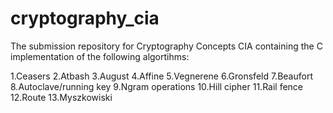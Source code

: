 # cryptography_cia
The submission repository for Cryptography Concepts CIA containing the C implementation of the following algortihms:

1.Ceasers 
2.Atbash
3.August
4.Affine
5.Vegnerene
6.Gronsfeld
7.Beaufort
8.Autoclave/running key
9.Ngram operations
10.Hill cipher
11.Rail fence
12.Route
13.Myszkowiski

